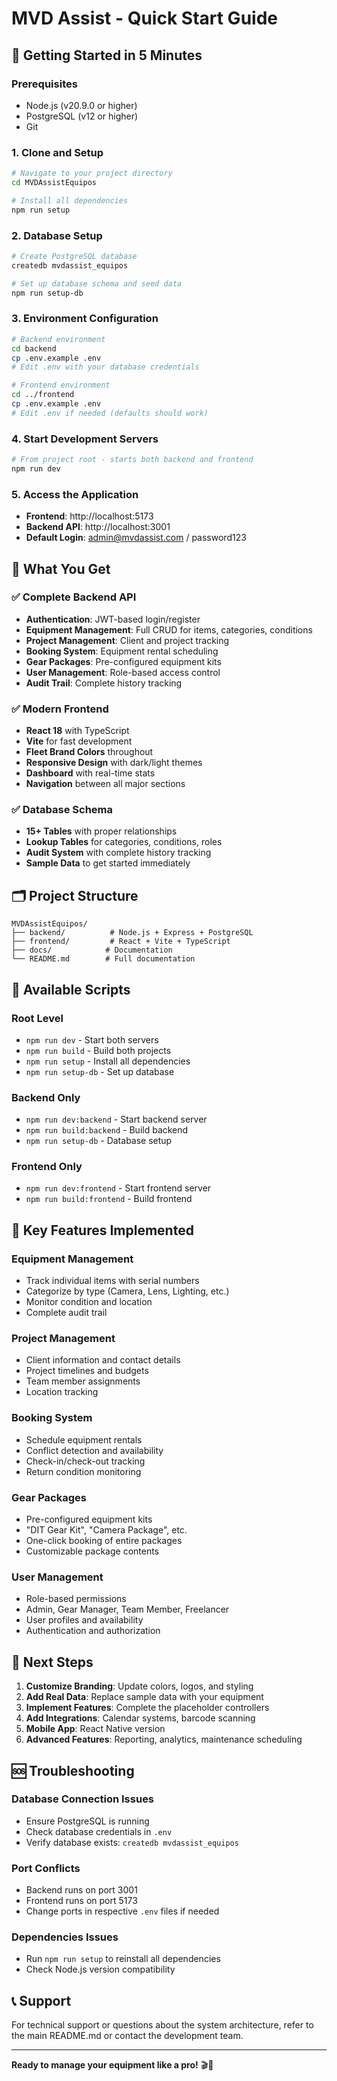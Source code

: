 # MVD Assist - Quick Start Guide

## 🚀 Getting Started in 5 Minutes

### Prerequisites
- Node.js (v20.9.0 or higher)
- PostgreSQL (v12 or higher)
- Git

### 1. Clone and Setup
```bash
# Navigate to your project directory
cd MVDAssistEquipos

# Install all dependencies
npm run setup
```

### 2. Database Setup
```bash
# Create PostgreSQL database
createdb mvdassist_equipos

# Set up database schema and seed data
npm run setup-db
```

### 3. Environment Configuration
```bash
# Backend environment
cd backend
cp .env.example .env
# Edit .env with your database credentials

# Frontend environment  
cd ../frontend
cp .env.example .env
# Edit .env if needed (defaults should work)
```

### 4. Start Development Servers
```bash
# From project root - starts both backend and frontend
npm run dev
```

### 5. Access the Application
- **Frontend**: http://localhost:5173
- **Backend API**: http://localhost:3001
- **Default Login**: admin@mvdassist.com / password123

## 🎯 What You Get

### ✅ Complete Backend API
- **Authentication**: JWT-based login/register
- **Equipment Management**: Full CRUD for items, categories, conditions
- **Project Management**: Client and project tracking
- **Booking System**: Equipment rental scheduling
- **Gear Packages**: Pre-configured equipment kits
- **User Management**: Role-based access control
- **Audit Trail**: Complete history tracking

### ✅ Modern Frontend
- **React 18** with TypeScript
- **Vite** for fast development
- **Fleet Brand Colors** throughout
- **Responsive Design** with dark/light themes
- **Dashboard** with real-time stats
- **Navigation** between all major sections

### ✅ Database Schema
- **15+ Tables** with proper relationships
- **Lookup Tables** for categories, conditions, roles
- **Audit System** with complete history tracking
- **Sample Data** to get started immediately

## 🗂️ Project Structure
```
MVDAssistEquipos/
├── backend/          # Node.js + Express + PostgreSQL
├── frontend/         # React + Vite + TypeScript
├── docs/            # Documentation
└── README.md        # Full documentation
```

## 🔧 Available Scripts

### Root Level
- `npm run dev` - Start both servers
- `npm run build` - Build both projects
- `npm run setup` - Install all dependencies
- `npm run setup-db` - Set up database

### Backend Only
- `npm run dev:backend` - Start backend server
- `npm run build:backend` - Build backend
- `npm run setup-db` - Database setup

### Frontend Only
- `npm run dev:frontend` - Start frontend server
- `npm run build:frontend` - Build frontend

## 🎨 Key Features Implemented

### Equipment Management
- Track individual items with serial numbers
- Categorize by type (Camera, Lens, Lighting, etc.)
- Monitor condition and location
- Complete audit trail

### Project Management
- Client information and contact details
- Project timelines and budgets
- Team member assignments
- Location tracking

### Booking System
- Schedule equipment rentals
- Conflict detection and availability
- Check-in/check-out tracking
- Return condition monitoring

### Gear Packages
- Pre-configured equipment kits
- "DIT Gear Kit", "Camera Package", etc.
- One-click booking of entire packages
- Customizable package contents

### User Management
- Role-based permissions
- Admin, Gear Manager, Team Member, Freelancer
- User profiles and availability
- Authentication and authorization

## 🚧 Next Steps

1. **Customize Branding**: Update colors, logos, and styling
2. **Add Real Data**: Replace sample data with your equipment
3. **Implement Features**: Complete the placeholder controllers
4. **Add Integrations**: Calendar systems, barcode scanning
5. **Mobile App**: React Native version
6. **Advanced Features**: Reporting, analytics, maintenance scheduling

## 🆘 Troubleshooting

### Database Connection Issues
- Ensure PostgreSQL is running
- Check database credentials in `.env`
- Verify database exists: `createdb mvdassist_equipos`

### Port Conflicts
- Backend runs on port 3001
- Frontend runs on port 5173
- Change ports in respective `.env` files if needed

### Dependencies Issues
- Run `npm run setup` to reinstall all dependencies
- Check Node.js version compatibility

## 📞 Support

For technical support or questions about the system architecture, refer to the main README.md or contact the development team.

---

**Ready to manage your equipment like a pro!** 🎬🎥
